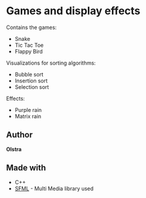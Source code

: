 # Games and display effects

Contains the games:
* Snake
* Tic Tac Toe
* Flappy Bird

Visualizations for sorting algorithms:
* Bubble sort
* Insertion sort
* Selection sort

Effects:
* Purple rain
* Matrix rain

## Author
**Olstra**

## Made with 
* C++
* [SFML](https://www.sfml-dev.org/faq.php#grl-whatis) - Multi Media library used
